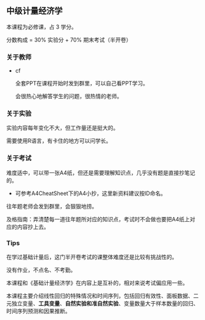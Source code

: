 ## 中级计量经济学

本课程为必修课，占 3 学分。

分数构成 = 30% 实验分 + 70% 期末考试（半开卷）

### 关于教师

- cf

	全套PPT在课程开始时发到群里，可以自己看PPT学习。

	会很热心地解答学生的问题，很热情的老师。

### 关于实验

实验内容每年变化不大，但工作量还是挺大的。

需要使用R语言，有卡住的地方可以问学长。

### 关于考试

难度适中，可以带一张A4纸，但还是需要理解知识点，几乎没有题是直接抄笔记的。

- 可参考A4CheatSheet下的A4小抄，这里新资料建议按ID命名。

往年题老师会发到群里，会狠狠地捞。

及格指南：弄清楚每一道往年题所对应的知识点，考试时不会做也要把A4纸上对应的内容抄上去。

### Tips

在学过基础计量后，这门半开卷考试的课整体难度还是比较有挑战性的。

没有作业，不点名、不考勤。

本课程和《基础计量经济学》在内容上是互补的，相对来说考试偏应用一些。

本课程主要介绍线性回归的特殊情况和时间序列，包括回归有效性、面板数据、二元独立变量、**工具变量**、**自然实验和准自然实验**、变量数量大于样本数量的回归、时间序列预测和因果推断。

